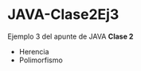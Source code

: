 # JAVA-Clase2Ej3

<p>Ejemplo 3 del apunte de JAVA <b>Clase 2</b> </p>
<ul>
  <li> Herencia</li>
  <li> Polimorfismo</li>
  
</ul>
